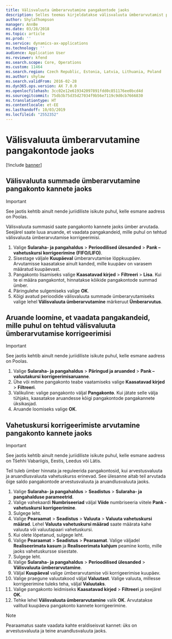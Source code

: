 ```yaml
---
title: Välisvaluuta ümberarvutamine pangakontode jaoks
description: Selles teemas kirjeldatakse välisvaluuta ümberarvutamist pangakontode jaoks.
author: ShylaThompson
manager: AnnBe
ms.date: 03/28/2018
ms.topic: article
ms.prod: ''
ms.service: dynamics-ax-applications
ms.technology: ''
audience: Application User
ms.reviewer: kfend
ms.search.scope: Core, Operations
ms.custom: 11464
ms.search.region: Czech Republic, Estonia, Latvia, Lithuania, Poland
ms.author: shylaw
ms.search.validFrom: 2016-02-28
ms.dyn365.ops.version: AX 7.0.0
ms.openlocfilehash: 3cc02e12e619342097891fdd0c851176ee0bcd4d
ms.sourcegitcommit: 75db3b75d35d27034f9b56e7119c9d0cb7666830
ms.translationtype: HT
ms.contentlocale: et-EE
ms.lasthandoff: 10/03/2019
ms.locfileid: "2552352"
---
```

# <a name="foreign-currency-revaluation-for-bank-accounts"></a>Välisvaluuta ümberarvutamine pangakontode jaoks

[!include [banner](../includes/banner.md)]

## <a name="revalue-foreign-currency-amounts-for-bank-account-transactions"></a>Välisvaluuta summade ümberarvutamine pangakonto kannete jaoks

> [!IMPORTANT]
> See jaotis kehtib ainult nende juriidiliste isikute puhul, kelle esmane aadress on Poolas.

Välisvaluuta summasid saate pangakonto kannete jaoks ümber arvutada. Seejärel saate luua aruande, et vaadata pangakandeid, mille puhul on tehtud välisvaluuta ümberarvutamise korrigeerimisi.

1. Valige **Sularaha- ja pangahaldus** &gt; **Perioodilised ülesanded** &gt; **Pank – vahetuskursi korrigeerimine (FIFO/LIFO)**.
2. Sisestage väljale **Kuupäeval** ümberarvutamise lõppkuupäev. Arvutamisse kaasatakse ainult kanded, mille kuupäev on varasem määratud kuupäevast.
3. Pangakonto lisamiseks valige **Kaasatavad kirjed** &gt; **Filtreeri** &gt; **Lisa**. Kui te ei määra pangakontot, hinnatakse kõikide pangakontode summad ümber.
4. Päringulehe sulgemiseks valige **OK**.
5. Kõigi avatud perioodide välisvaluuta summade ümberarvutamiseks valige lehel **Välisvaluuta ümberarvutamine** märkeruut **Ümberarvutus**.

## <a name="create-a-report-to-view-bank-transactions-that-have-adjustments-for-foreign-currency-revaluations"></a>Aruande loomine, et vaadata pangakandeid, mille puhul on tehtud välisvaluuta ümberarvutamise korrigeerimisi

> [!IMPORTANT]
> See jaotis kehtib ainult nende juriidiliste isikute puhul, kelle esmane aadress on Poolas.

1. Valige **Sularaha- ja pangahaldus** &gt; **Päringud ja aruanded** &gt; **Pank – valuutakursi korrigeerimisaruanne**.
2. Ühe või mitme pangakonto teabe vaatamiseks valige **Kaasatavad kirjed** &gt; **Filtreeri**.
3. Valikuline: valige pangakonto väljal **Pangakonto**. Kui jätate selle välja tühjaks, kaasatakse aruandesse kõigi pangakontode pangakannete üksikasjad.
4. Aruande loomiseks valige **OK**. 

## <a name="calculate-exchange-rate-adjustments-for-bank-account-transactions"></a>Vahetuskursi korrigeerimiste arvutamine pangakonto kannete jaoks

> [!IMPORTANT]
> See jaotis kehtib ainult nende juriidiliste isikute puhul, kelle esmane aadress on Tšehhi Vabariigis, Eestis, Leedus või Lätis.

Teil tuleb ümber hinnata ja reguleerida pangakontosid, kui arvestusvaluuta ja aruandlusvaluuta vahetuskurss erinevad. See ülesanne aitab teil arvutada õige saldo pangakontode arvestusvaluuta ja aruandlusvaluuta jaoks.

1. Valige **Sularaha- ja pangahaldus** &gt; **Seadistus** &gt; **Sularaha- ja pangahalduse parameetrid**.
2. Valige vahekaardi **Numbriseeriad** väljal **Viide** numbriseeria viitele **Pank - vahetuskursi korrigeerimine**.
3. Sulgege leht.
4. Valige **Pearaamat** &gt; **Seadistus** &gt; **Valuuta** &gt; **Valuuta vahetuskursi määrad**. Lehel **Valuuta vahetuskursi määrad** saate määrata kahe valuuta või valuutapaari vahetuskursi.
5. Kui olete lõpetanud, sulgege leht.
6. Valige **Pearaamat** &gt; **Seadistus** &gt; **Pearaamat**. Valige väljadel **Realiseerimata kasum** ja **Realiseerimata kahjum** peamine konto, mille jaoks vahetuskursse sisestate.
7. Sulgege leht.
8. Valige **Sularaha- ja pangahaldus** &gt; **Perioodilised ülesanded** &gt; **Välisvaluuta ümberarvutamine**.
9. Väljal **Kuupäeval** valige ümberarvutamise või korrigeerimise kuupäev.
10. Valige praegune valuutakood väljal **Valuutast**. Valige valuuta, millesse korrigeerimine tuleks teha, väljal **Valuutaks**.
11. Valige pangakonto leidmiseks **Kaasatavad kirjed** &gt; **Filtreeri** ja seejärel **OK**.
12. Tehke lehel **Välisvaluuta ümberarvutamine** valik **OK**. Arvutatakse valitud kuupäeva pangakonto kannete korrigeerimine.

> [!NOTE]
> Pearaamatus saate vaadata kahte eraldiseisvat kannet: üks on arvestusvaluuta ja teine aruandlusvaluuta jaoks.
